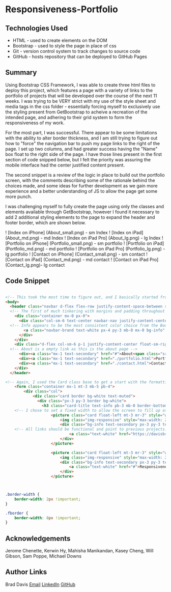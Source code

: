 # Responsiveness-Portfolio

## Technologies Used
- HTML - used to create elements on the DOM
- Bootstrap - used to style the page in place of css
- Git - version control system to track changes to source code
- GitHub - hosts repository that can be deployed to GitHub Pages

## Summary 
Using Bootstrap CSS Framework, I was able to create three html files to deploy this project, which features a page with a variety of links to the portfolio of projects that will be developed over the course of the next 11 weeks.  I was trying to be VERY strict with my use of the style sheet and media tags in the css folder - essentially forcing myself to exclusively use the styling present from GetBootstrap to acheive a recreation of the intended page, and adhering to their grid system to form the responsiveness of my work.  

For the most part, I was successful.  There appear to be some limitations with the ability to alter border thickness, and I am still trying to figure out how to "force" the navigation bar to push my page links to the right of the page.  I set up two columns, and had greater success having the "Name" box float to the right side of the page.  I have those lines present in the first section of code snipped below, but I felt the priority was assuring the mobile interface had the center justified content present.

The second snippet is a review of the logic in place to build out the portfolio screen, with the comments describing some of the rationale behind the choices made, and some ideas for further development as we gain more experience and a better understanding of JS to allow the page get some more punch.

I was challenging myself to fully create the page using only the classes and elements available through GetBootstrap, however I found it necessary to add 2 additional styling elements to the page to expand the header and footer border, which are shown below.

! [Index on iPhone] (About_small.png) - sm Index
! [Index on iPad] (About_md.png) - md Index
! [Index on iPad Pro] (About_lg.png) - lg Index
! [Portfolio on iPhone] (Portfolio_small.png) - sm portfolio
! [Portfolio on iPad] (Portfolio_md.png) - md portfolio
! [Portfolio on iPad Pro] (Portfolio_lg.png) - lg portfolio
! [Contact on iPhone] (Contact_small.png) - sm contact
! [Contact on iPad] (Contact_md.png) - md contact
! [Contact on iPad Pro] (Contact_lg.png)- lg contact


## Code Snippet

```html

<!-- This took the most time to figure out, and I basically started from scratch at one point as the design was not allowing me to have the two columns that make up the header stack on each other. I tried to start from the smallest screen level and was satisfied with the alignment of the name header and navigation links - at very wide screen levels, the alignment for the nav links is not fully right justified, but the aesthetics of not having a fully open top bar feels like it has some merit-->
<body>
  <header class="navbar d-flex flex-row justify-content-space-between sticky-top navbar-expand-sm mx-auto m-0 p-0 bg-white border-bottom border-secondary border-width">
  <!-- The first of much tinkering with margins and padding throughout the document began with the header-->
    <div class="container mx-0 px-0">
      <div class="col-sm-6 text-center navbar-nav justify-content-center pr-0 float-sm-left">
  <!-- Info appears to be the most consistent color choice from the Bootstrap defaults, with white, light, and secondary used as needed for background and text choices throughout document -->
        <a class="navbar-brand text-white px-4 py-3 mb-0 mx-0 bg-info" href=""><h4>Brad Davis</h4></a>
      </div>
    </div>  
    <div class="d-flex col-sm-6 p-1 justify-content-center float-sm-right ">
  <!-- About is a empty link as this is the about page -->
      <div><a class="mx-1 text-secondary" href="#">About<span class="sr-only">(current)</span></a></div> 
      <div><a class="mx-1 text-secondary" href="./portfolio.html">Portfolio</a></div>
      <div><a class="mx-1 text-secondary" href="./contact.html">Contact</a></div>
    </div>
  </header>

<!-- Again, I used the Card class base to get a start with the formatting, and again used Picture to work with some of the responsivness -->
    <form class="container mx-1 mt-3 mb-5 pb-4">
        <div class="col">
            <div class="card border bg-white text-muted">
              <div class="px-3 py-3 border bg-white">
                <h3 class="card-title text-info pb-3 mb-0 border-bottom border-secondary">Portfolio</h3>
    <!-- I chose to set a fixed width to allow the screen to fill up at the largest widths, and still have a nearly full screen at xs/sm levels -->
                    <picture class="card float-left mt-3 mr-3" style="width: 16rem;">
                        <img class="img-responsive" style="max-width: 20rem;" src="https://images.pexels.com/photos/341523/pexels-photo-341523.jpeg?auto=compress&cs=tinysrgb&dpr=1&w=500" alt="Numerous Screens">
                        <div class="bg-info text-secondary px-3 py-3 text-center">
    <!-- All links should be functional and point to previous projects.  The image is related to the specific project to create this page, but I expect I'll make changes when refactoring in the future-->
                            <a class="text-white" href="https://davisbradleyj.github.io/code-refactor/">Code Refactor</a>
                        </div>
                    </picture>

                    <picture class="card float-left mt-3 mr-3" style="width: 16rem;">
                        <img class="img-responsive" style="max-width: 20rem;" src="https://images.pexels.com/photos/341523/pexels-photo-341523.jpeg?auto=compress&cs=tinysrgb&dpr=1&w=500" alt="Numerous Screens">
                        <div class="bg-info text-secondary px-3 py-3 text-center">
                            <a class="text-white" href="#">Responsiveness Portfolio</a>
                        </div>
                    </picture>



```

```css

.border-width {
    border-width: 2px !important;
}

.fborder {
    border-width: 8px !important;
}

```

## Acknowledgements
 Jerome Chenette, Kerwin Hy, Mahisha Manikandan, Kasey Cheng, Will Gibson, Sam Poppe, Michael Downs

## Author Links
Brad Davis
[Email](davis.bradleyj@gmail.com)
[LinkedIn](https://www.linkedin.com/in/brad-davis-7885884/)
[GitHub](https://github.com/davisbradleyj)
